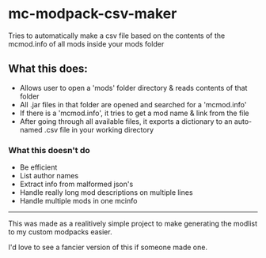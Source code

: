 # mc-modpack-csv-maker
Tries to automatically make a csv file based on the contents of the mcmod.info of all mods inside your mods folder

<h2> What this does: </h2>

- Allows user to open a 'mods' folder directory & reads contents of that folder
- All .jar files in that folder are opened and searched for a 'mcmod.info'
- If there is a 'mcmod.info', it tries to get a mod name & link from the file
- After going through all available files, it exports a dictionary to an auto-named .csv file in your working directory

<h3> What this doesn't do </h3>

- Be efficient
- List author names
- Extract info from malformed json's
- Handle really long mod descriptions on multiple lines
- Handle multiple mods in one mcinfo

_____
This was made as a realitively simple project to make generating the modlist to my custom modpacks easier. 

I'd love to see a fancier version of this if someone made one.
